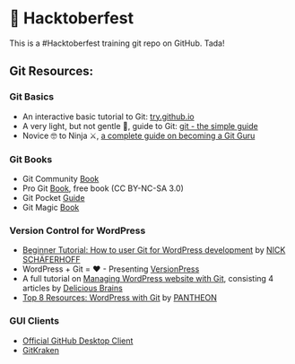 # 🙌 Hacktoberfest

This is a #Hacktoberfest training git repo on GitHub. Tada!

## Git Resources:

### Git Basics

- An interactive basic tutorial to Git: [try.github.io](https://try.github.io)
- A very light, but not gentle 👊, guide to Git: [git - the simple guide](http://rogerdudler.github.io/git-guide/)
- Novice 🤓 to Ninja ⚔, [a complete guide on becoming a Git Guru](https://www.atlassian.com/git/tutorials)

### Git Books

- Git Community [Book](https://book.git-scm.com)
- Pro Git [Book](https://git-scm.com/book/en/v2), free book (CC BY-NC-SA 3.0)
- Git Pocket [Guide](http://chimera.labs.oreilly.com/books/1230000000561)
- Git Magic [Book](http://www-cs-students.stanford.edu/%7Eblynn/gitmagic/index.html)

### Version Control for WordPress

- [Beginner Tutorial: How to user Git for WordPress development](https://torquemag.io/2015/10/beginner-tutorial-use-git-wordpress-development/) by [NICK SCHÄFERHOFF](http://nickschaeferhoff.de)
- WordPress + Git = ♥ - Presenting [VersionPress](https://versionpress.net/)
- A full tutorial on [Managing WordPress website with Git](https://deliciousbrains.com/storing-wordpress-in-git/), consisting 4 articles by [Delicious Brains](https://deliciousbrains.com/)
- [Top 8 Resources: WordPress with Git](https://pantheon.io/blog/top-8-resources-wordpress-git) by [PANTHEON](https://pantheon.io)

### GUI Clients
- [Official GitHub Desktop Client](https://desktop.github.com)
- [GitKraken](https://www.gitkraken.com)
